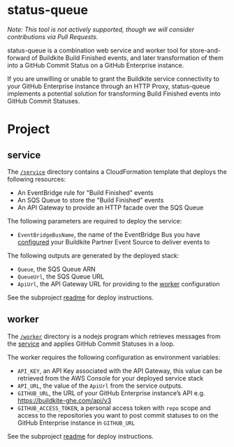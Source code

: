 # status-queue

*Note: This tool is not actively supported, though we will consider contributions via Pull Requests.*

status-queue is a combination web service and worker tool for store-and-forward
of Buildkite Build Finished events, and later transformation of them into a
GitHub Commit Status on a GitHub Enterprise instance.

If you are unwilling or unable to grant the Buildkite service connectivity to
your GitHub Enterprise instance through an HTTP Proxy, status-queue implements a
potential solution for transforming Build Finished events into GitHub Commit
Statuses.

# Project

## service

The [`/service`](service) directory contains a CloudFormation template that
deploys the following resources:

* An EventBridge rule for "Build Finished" events
* An SQS Queue to store the "Build Finished" events
* An API Gateway to provide an HTTP facade over the SQS Queue

The following parameters are required to deploy the service:

* `EventBridgeBusName`, the name of the EventBridge Bus you have [configured](https://buildkite.com/docs/integrations/amazon-eventbridge#configuring) your Buildkite Partner Event Source to deliver events to

The following outputs are generated by the deployed stack:

* `Queue`, the SQS Queue ARN
* `QueueUrl`, the SQS Queue URL
* `ApiUrl`, the API Gateway URL for providing to the [worker](#worker) configuration

See the subproject [readme](service#deploying) for deploy instructions.

## worker

The [`/worker`](worker) directory is a nodejs program which retrieves messages
from the [service](#service) and applies GitHub Commit Statuses in a loop.

The worker requires the following configuration as environment variables:

* `API_KEY`, an API Key associated with the API Gateway, this value can be retrieved from the AWS Console for your deployed service stack
* `API_URL`, the value of the `ApiUrl` from the service outputs.
* `GITHUB_URL`, the URL of your GitHub Enterprise instance’s API e.g. https://buildkite-ghe.com/api/v3
* `GITHUB_ACCESS_TOKEN`, a personal access token with `repo` scope and access to the repositories you want to post commit statuses to on the GitHub Enterprise instance in `GITHUB_URL`

See the subproject [readme](worker#deploying) for deploy instructions.
